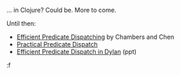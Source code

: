 ... in Clojure?  Could be.  More to come.

Until then:

- [Efficient Predicate Dispatching](http://citeseerx.ist.psu.edu/viewdoc/summary?doi=10.1.1.47.4553) by Chambers and Chen
- [Practical Predicate Dispatch](http://www.cs.ucla.edu/~todd/research/oopsla04.html)
- [Efficient Predicate Dispatch in Dylan](http://people.csail.mit.edu/jrb/Projects/dylan-dispatch.ppt) (ppt)

:f
